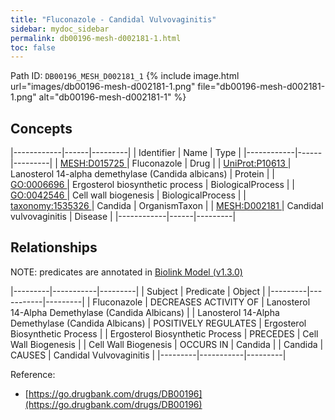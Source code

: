 ```yaml
---
title: "Fluconazole - Candidal Vulvovaginitis"
sidebar: mydoc_sidebar
permalink: db00196-mesh-d002181-1.html
toc: false 
---
```



Path ID: `DB00196_MESH_D002181_1`
{% include image.html url="images/db00196-mesh-d002181-1.png" file="db00196-mesh-d002181-1.png" alt="db00196-mesh-d002181-1" %}

## Concepts

|------------|------|---------|
| Identifier | Name | Type    |
|------------|------|---------|
| <a href="https://identifiers.org/MESH:D015725">MESH:D015725 </a> | Fluconazole | Drug |
| <a href="https://identifiers.org/UniProt:P10613">UniProt:P10613 </a> | Lanosterol 14-alpha demethylase (Candida albicans) | Protein |
| <a href="https://identifiers.org/GO:0006696">GO:0006696 </a> | Ergosterol biosynthetic process | BiologicalProcess |
| <a href="https://identifiers.org/GO:0042546">GO:0042546 </a> | Cell wall biogenesis | BiologicalProcess |
| <a href="https://identifiers.org/taxonomy:1535326">taxonomy:1535326 </a> | Candida | OrganismTaxon |
| <a href="https://identifiers.org/MESH:D002181">MESH:D002181 </a> | Candidal vulvovaginitis | Disease |
|------------|------|---------|

## Relationships


NOTE: predicates are annotated in <a href="https://github.com/biolink/biolink-model/releases/tag/v1.3.0">Biolink Model (v1.3.0)</a>

|---------|-----------|---------|
| Subject | Predicate | Object  |
|---------|-----------|---------|
| Fluconazole | DECREASES ACTIVITY OF | Lanosterol 14-Alpha Demethylase (Candida Albicans) |
| Lanosterol 14-Alpha Demethylase (Candida Albicans) | POSITIVELY REGULATES | Ergosterol Biosynthetic Process |
| Ergosterol Biosynthetic Process | PRECEDES | Cell Wall Biogenesis |
| Cell Wall Biogenesis | OCCURS IN | Candida |
| Candida | CAUSES | Candidal Vulvovaginitis |
|---------|-----------|---------|

Reference: 
  - [https://go.drugbank.com/drugs/DB00196](https://go.drugbank.com/drugs/DB00196)
